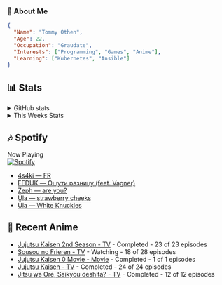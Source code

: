 ### 👋 About Me
```json
{
  "Name": "Tommy Othen",
  "Age": 22,
  "Occupation": "Graudate",
  "Interests": ["Programming", "Games", "Anime"],
  "Learning": ["Kubernetes", "Ansible"]
}
```

## 📊 Stats
<details>
  <summary>GitHub stats</summary>
  <a href="https://github.com/anuraghazra/github-readme-stats">
    <img src="https://github-readme-stats.vercel.app/api?username=tommyothen&show_icons=true&count_private=true&hide=prs,issues">
  </a>
</details>

<details>
  <summary>This Weeks Stats</summary>
  <a href="https://github.com/anuraghazra/github-readme-stats">
    <img src="https://github-readme-stats.vercel.app/api/wakatime?username=tommyothen&cache_seconds=1800&custom_title=Top%20Languages">
  </a>
</details>

## 🎶 Spotify
Now Playing\
[![Spotify](https://novatorem-dasushiasian.vercel.app/api/spotify)](https://open.spotify.com/user/g90805640970)
<!-- LASTFM:START -->
* [4s4ki — FR](https://www.last.fm/music/4s4ki/_/FR)
* [FEDUK — Ощути разницу &lpar;feat. Vagner&rpar;](https://www.last.fm/music/FEDUK/_/%D0%9E%D1%89%D1%83%D1%82%D0%B8+%D1%80%D0%B0%D0%B7%D0%BD%D0%B8%D1%86%D1%83+&lpar;feat.+Vagner&rpar;)
* [Zeph — are you?](https://www.last.fm/music/Zeph/_/are+you%3F)
* [Ūla — strawberry cheeks](https://www.last.fm/music/%C5%AAla/_/strawberry+cheeks)
* [Ūla — White Knuckles](https://www.last.fm/music/%C5%AAla/_/White+Knuckles)<!-- LASTFM:END -->

## 🗻 Recent Anime
<!-- ANIME-LIST:START -->
* [Jujutsu Kaisen 2nd Season - TV](https://myanimelist.net/anime/51009/Jujutsu_Kaisen_2nd_Season) - Completed - 23 of 23 episodes
* [Sousou no Frieren - TV](https://myanimelist.net/anime/52991/Sousou_no_Frieren) - Watching - 18 of 28 episodes
* [Jujutsu Kaisen 0 Movie - Movie](https://myanimelist.net/anime/48561/Jujutsu_Kaisen_0_Movie) - Completed - 1 of 1 episodes
* [Jujutsu Kaisen - TV](https://myanimelist.net/anime/40748/Jujutsu_Kaisen) - Completed - 24 of 24 episodes
* [Jitsu wa Ore, Saikyou deshita? - TV](https://myanimelist.net/anime/52969/Jitsu_wa_Ore_Saikyou_deshita) - Completed - 12 of 12 episodes<!-- ANIME-LIST:END -->
